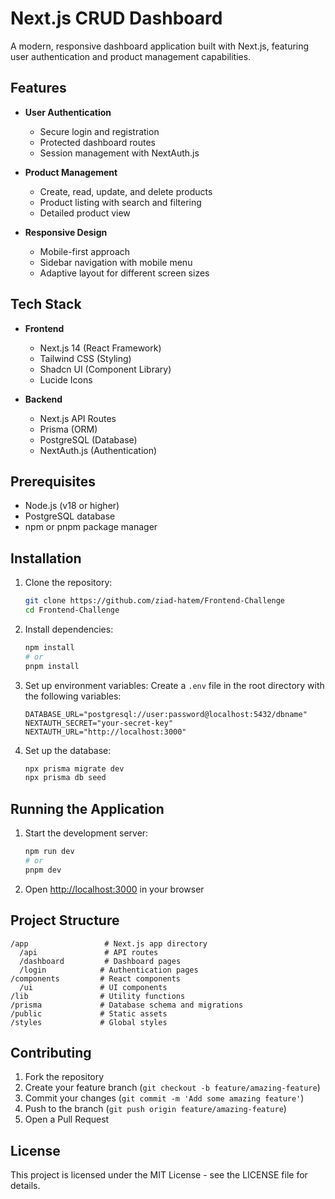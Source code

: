 # Next.js CRUD Dashboard

A modern, responsive dashboard application built with Next.js, featuring user authentication and product management capabilities.

## Features

- **User Authentication**

  - Secure login and registration
  - Protected dashboard routes
  - Session management with NextAuth.js

- **Product Management**

  - Create, read, update, and delete products
  - Product listing with search and filtering
  - Detailed product view

- **Responsive Design**
  - Mobile-first approach
  - Sidebar navigation with mobile menu
  - Adaptive layout for different screen sizes

## Tech Stack

- **Frontend**

  - Next.js 14 (React Framework)
  - Tailwind CSS (Styling)
  - Shadcn UI (Component Library)
  - Lucide Icons

- **Backend**
  - Next.js API Routes
  - Prisma (ORM)
  - PostgreSQL (Database)
  - NextAuth.js (Authentication)

## Prerequisites

- Node.js (v18 or higher)
- PostgreSQL database
- npm or pnpm package manager

## Installation

1. Clone the repository:

   ```bash
   git clone https://github.com/ziad-hatem/Frontend-Challenge
   cd Frontend-Challenge
   ```

2. Install dependencies:

   ```bash
   npm install
   # or
   pnpm install
   ```

3. Set up environment variables:
   Create a `.env` file in the root directory with the following variables:

   ```env
   DATABASE_URL="postgresql://user:password@localhost:5432/dbname"
   NEXTAUTH_SECRET="your-secret-key"
   NEXTAUTH_URL="http://localhost:3000"
   ```

4. Set up the database:
   ```bash
   npx prisma migrate dev
   npx prisma db seed
   ```

## Running the Application

1. Start the development server:

   ```bash
   npm run dev
   # or
   pnpm dev
   ```

2. Open [http://localhost:3000](http://localhost:3000) in your browser

## Project Structure

```
/app                 # Next.js app directory
  /api               # API routes
  /dashboard         # Dashboard pages
  /login            # Authentication pages
/components         # React components
  /ui               # UI components
/lib                # Utility functions
/prisma             # Database schema and migrations
/public             # Static assets
/styles             # Global styles
```

## Contributing

1. Fork the repository
2. Create your feature branch (`git checkout -b feature/amazing-feature`)
3. Commit your changes (`git commit -m 'Add some amazing feature'`)
4. Push to the branch (`git push origin feature/amazing-feature`)
5. Open a Pull Request

## License

This project is licensed under the MIT License - see the LICENSE file for details.
